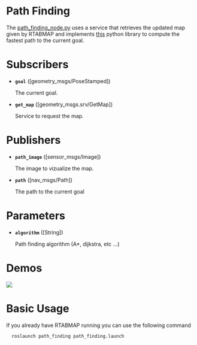 # Path Finding

The [path_finding_node.py](script/path_finding_node.py) uses a service that retrieves the updated map given by RTABMAP and implements [this](https://pypi.org/project/pathfinding/) python library to compute the fastest path to the current goal.

# Subscribers

- **`goal`** ([geometry_msgs/PoseStamped])

  The current goal.

- **`get_map`** ([geometry_msgs.srv/GetMap])

  Service to request the map.

# Publishers

- **`path_image`** ([sensor_msgs/Image])

  The image to vizualize the map.

- **`path`** ([nav_msgs/Path])

  The path to the current goal

# Parameters

- **`algorithm`** ([String])

  Path finding algorithm (A\*, dijkstra, etc ...)

# Demos

![](img/path_finding_proof.gif)

# Basic Usage

If you already have RTABMAP running you can use the following command
```bash
  roslaunch path_finding path_finding.launch
```

